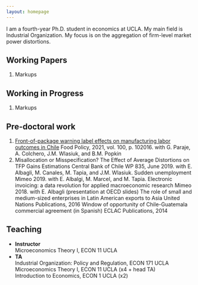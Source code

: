 ```yaml
---
layout: homepage
---
```



I am a fourth-year Ph.D. student in economics at UCLA. My main field is Industrial Organization. My focus is on the aggregation of firm-level market power distortions.

## Working Papers
1. Markups

## Working in Progress
1. Markups

## Pre-doctoral work
1. <a href="https://www.sciencedirect.com/science/article/pii/S0306919220302220">Front-of-package warning label effects on manufacturing labor outcomes in Chile</a> <be>
Food Policy, 2021, vol. 100, p. 102016. with G. Paraje, A. Colchero, J.M. Wlasiuk, and B.M. Popkin
3. Misallocation or Misspecification? The Effect of Average Distortions on TFP Gains Estimations
Central Bank of Chile WP 835, June 2019. with E. Albagli, M. Canales, M. Tapia, and J.M. Wlasiuk.
Sudden unemployment
Mimeo 2019. with E. Albalgi, M. Marcel, and M. Tapia.
Electronic invoicing: a data revolution for applied macroeconomic research
Mimeo 2018. with E. Albagli (presentation at OECD slides)
The role of small and medium-sized enterprises in Latin American exports to Asia
United Nations Publications, 2016
Window of opportunity of Chile-Guatemala commercial agreement (in Spanish)
ECLAC Publications, 2014


## Teaching
- **Instructor**<br>
Microeconomics Theory I, ECON 11 UCLA 
- **TA** <br>
Industrial Organization: Policy and Regulation, ECON 171 UCLA <br>
Microeconomics Theory I, ECON 11 UCLA (x4 + head TA) <br>
Introduction to Economics, ECON 1 UCLA (x2)




